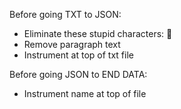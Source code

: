 Before going TXT to JSON:
- Eliminate these stupid characters: 
- Remove paragraph text
- Instrument at top of txt file

Before going JSON to END DATA:
- Instrument name at top of file
